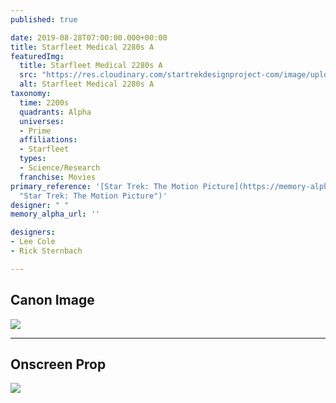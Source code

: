 ```yaml
---
published: true

date: 2019-08-28T07:00:00.000+00:00
title: Starfleet Medical 2280s A
featuredImg:
  title: Starfleet Medical 2280s A
  src: "https://res.cloudinary.com/startrekdesignproject-com/image/upload/v1567031068/StarfleetMedical2280sA.png"
  alt: Starfleet Medical 2280s A
taxonomy:
  time: 2200s
  quadrants: Alpha
  universes:
  - Prime
  affiliations:
  - Starfleet
  types:
  - Science/Research
  franchise: Movies
primary_reference: '[Star Trek: The Motion Picture](https://memory-alpha.fandom.com/wiki/Star_Trek:_The_Motion_Picture
  "Star Trek: The Motion Picture")'
designer: " "
memory_alpha_url: ''

designers:
- Lee Cole
- Rick Sternbach

---
```

## Canon Image

![](https://res.cloudinary.com/startrekdesignproject-com/image/upload/v1567034396/StarfleetMedical2280sA1.jpg)

___
## Onscreen Prop

![](https://res.cloudinary.com/startrekdesignproject-com/image/upload/v1567031068/v1-patch.jpg)